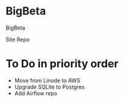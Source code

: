 # BigBeta
BigBeta

Site Repo

# To Do in priority order
 - Move from Linode to AWS 
 - Upgrade SQLite to Postgres
 - Add Airflow repo 
